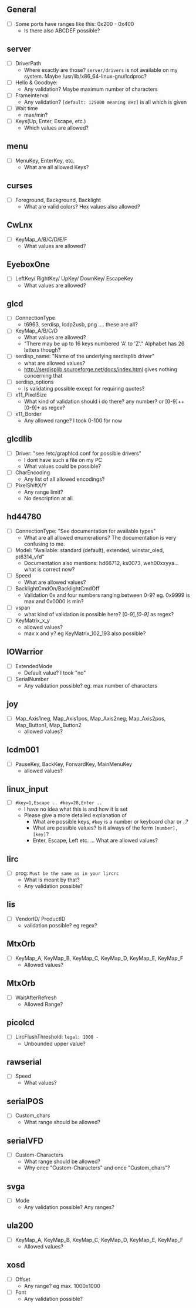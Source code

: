 ## General

- [ ] Some ports have ranges like this: 0x200 - 0x400
    - Is there also ABCDEF possible? 

## server

- [ ] DriverPath
    - Where exactly are those? `server/drivers` is not available on my system. Maybe /usr/lib/x86_64-linux-gnu/lcdproc?
- [ ] Hello & Goodbye:
    - Any validation? Maybe maximum number of characters
- [ ] Frameinterval
    - Any validation? `[default: 125000 meaning 8Hz]` is all which is given
- [ ] Wait time 
    - max/min?
- [ ] Keys(Up, Enter, Escape, etc.)
    - Which values are allowed?

## menu

- [ ] MenuKey, EnterKey, etc.
    - What are all allowed Keys?

## curses

- [ ] Foreground, Background, Backlight
    - What are valid colors? Hex values also allowed?

## CwLnx

- [ ] KeyMap_A/B/C/D/E/F
    - What values are allowed?


## EyeboxOne

- [ ] LeftKey/ RightKey/ UpKey/ DownKey/ EscapeKey
    - What values are allowed?


## glcd

- [ ] ConnectionType
    - t6963, serdisp, lcdp2usb, png .... these are all?
- [ ] KeyMap_A/B/C/D
    - What values are allowed?
    - "There may be up to 16 keys numbered 'A' to 'Z'." Alphabet has 26 letters though?
- [ ] serdisp_name: "Name of the underlying serdisplib driver"
    - what are allowed values?
    - http://serdisplib.sourceforge.net/docs/index.html gives nothing concerning that
- [ ] serdisp_options
    - Is validating possible except for requiring quotes?
- [ ] x11_PixelSize
    - What kind of validation should i do there? any number? or [0-9]+\+[0-9]+ as regex?
- [ ] x11_Border
    - Any allowed range? I took 0-100 for now

## glcdlib

- [ ] Driver: "see /etc/graphlcd.conf for possible drivers"
    - I dont have such a file on my PC
    - What values could be possible?
- [ ] CharEncoding
    - Any list of all allowed encodings?
- [ ] PixelShiftX/Y
    - Any range limit?
    - No description at all

## hd44780

- [ ] ConnectionType: "See documentation for available types"
    - What are all allowed enumerations? The documentation is very confusing to me.
- [ ] Model: "Available: standard (default), extended, winstar_oled, pt6314_vfd"
    - Documentation also mentions: hd66712, ks0073, weh00xxyya... what is correct now?
- [ ] Speed
    - What are allowed values?
- [ ] BacklightCmdOn/BacklightCmdOff
    - Validation 0x and four numbers ranging between 0-9? eg. 0x9999 is max and 0x0000 is min?
- [ ] vspan
    - what kind of validation is possible here? [0-9]*,[0-9]* as regex?
- [ ] KeyMatrix_x_y
    - allowed values?
    - max x and y? eg KeyMatrix_102_193 also possible?

## IOWarrior

- [ ] ExtendedMode
    - Default value? I took "no"
- [ ] SerialNumber
    - Any validation possible? eg. max number of characters

## joy

- [ ] Map_Axis1neg, Map_Axis1pos, Map_Axis2neg, Map_Axis2pos, Map_Button1, Map_Button2
    - allowed values?

## lcdm001

- [ ] PauseKey, BackKey, ForwardKey, MainMenuKey
    - allowed values?

## linux_input
- [ ] `#key=1,Escape .. #key=28,Enter .. `
    - I have no idea what this is and how it is set
    - Please give a more detailed explanation of
        - What are possible keys, `#key` is a number or keyboard char or ..?
        - What are possible values? Is it always of the form `[number],[key]`?
        - Enter, Escape, Left etc. ... What are allowed values?

## lirc
- [ ] prog: `Must be the same as in your lircrc`
    - What is meant by that?
    - Any validation possible?

## lis
- [ ] VendorID/ ProductID
    - validation possible? eg regex?

## MtxOrb
- [ ] KeyMap_A, KeyMap_B, KeyMap_C, KeyMap_D, KeyMap_E, KeyMap_F
    - Allowed values?

## MtxOrb
- [ ] WaitAfterRefresh
    - Allowed Range?

## picolcd
- [ ] LircFlushThreshold: `legal: 1000 -`
    - Unbounded upper value?

## rawserial
- [ ] Speed
    - What values?

## serialPOS
- [ ] Custom_chars
    - What range should be allowed?

## serialVFD
- [ ] Custom-Characters
    - What range should be allowed?
    - Why once "Custom-Characters" and once "Custom_chars"?

## svga
- [ ] Mode
    - Any validation possible? Any ranges?

## ula200
- [ ] KeyMap_A, KeyMap_B, KeyMap_C, KeyMap_D, KeyMap_E, KeyMap_F
    - Allowed values?

## xosd
- [ ] Offset
    - Any range? eg max. 1000x1000
- [ ] Font
    - Any validation possible?
    